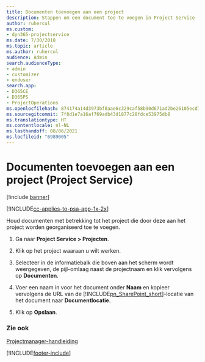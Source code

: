 ```yaml
---
title: Documenten toevoegen aan een project
description: Stappen om een document toe te voegen in Project Service
author: ruhercul
ms.custom:
- dyn365-projectservice
ms.date: 7/30/2018
ms.topic: article
ms.author: ruhercul
audience: Admin
search.audienceType:
- admin
- customizer
- enduser
search.app:
- D365CE
- D365PS
- ProjectOperations
ms.openlocfilehash: 874174a14d3973bf8aae6c329caf58b90d671ad2be26105ecd721825b92c0f7b
ms.sourcegitcommit: 7f8d1e7a16af769adb43d1877c28fdce53975db8
ms.translationtype: HT
ms.contentlocale: nl-NL
ms.lasthandoff: 08/06/2021
ms.locfileid: "6989005"
---
```

# <a name="add-documents-to-a-project-project-service"></a>Documenten toevoegen aan een project (Project Service)

[!include [banner](../includes/psa-now-project-operations.md)]

[!INCLUDE[cc-applies-to-psa-app-1x-2x](../includes/cc-applies-to-psa-app-1x-2x.md)]

Houd documenten met betrekking tot het project die door deze aan het project worden georganiseerd toe te voegen.  
  
1. Ga naar **Project Service > Projecten**.  
  
2. Klik op het project waaraan u wilt werken.  
  
3. Selecteer in de informatiebalk die boven aan het scherm wordt weergegeven, de pijl-omlaag naast de projectnaam en klik vervolgens op **Documenten**.  
  
4. Voer een naam in voor het document onder **Naam** en kopieer vervolgens de URL van de [!INCLUDE[pn_SharePoint_short](../includes/pn-sharepoint-short.md)]-locatie van het document naar **Documentlocatie**.  
  
5. Klik op **Opslaan**.  
  
### <a name="see-also"></a>Zie ook  
 [Projectmanager-handleiding](../psa/project-manager-guide.md)


[!INCLUDE[footer-include](../includes/footer-banner.md)]